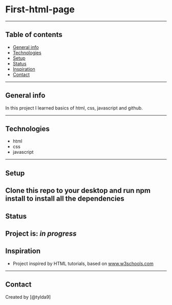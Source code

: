 # First-html-page

---
## Table of contents
* [General info](#general-info)
* [Technologies](#technologies)
* [Setup](#setup)
* [Status](#status)
* [Inspiration](#inspiration)
* [Contact](#contact)
---
## General info
In this project I learned basics of html, css, javascript and github.

---
## Technologies
* html
* css
* javascript
---
## Setup
Clone this repo to your desktop and run npm install to install all the dependencies
---
## Status
Project is: _in progress_
---
## Inspiration
* Project inspired by HTML tutorials, based on www.w3schools.com 
---
## Contact
Created by [@tylda9]
